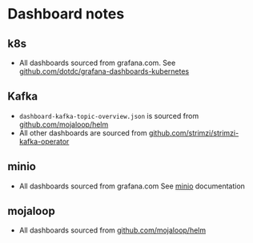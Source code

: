 # Dashboard notes
## k8s
- All dashboards sourced from grafana.com. See [github.com/dotdc/grafana-dashboards-kubernetes](https://github.com/dotdc/grafana-dashboards-kubernetes)

## Kafka
- `dashboard-kafka-topic-overview.json` is sourced from [github.com/mojaloop/helm](https://github.com/mojaloop/helm/blob/main/monitoring/dashboards/messaging/dashboard-kafka-topic-overview.json)
- All other dashboards are sourced from [github.com/strimzi/strimzi-kafka-operator](https://github.com/strimzi/strimzi-kafka-operator/tree/0.41.0/examples/metrics/grafana-dashboards)

## minio
- All dashboards sourced from grafana.com See [minio](https://min.io/docs/minio/container/operations/monitoring/grafana.html#minio-server-grafana-metrics) documentation

## mojaloop
- All dashboards sourced from [github.com/mojaloop/helm](https://github.com/mojaloop/helm/tree/main/monitoring/dashboards/mojaloop)
